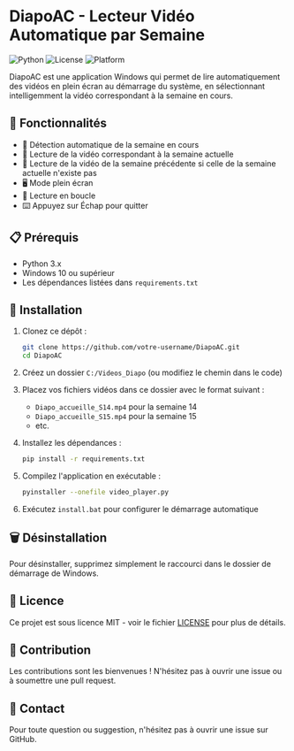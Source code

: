 # DiapoAC - Lecteur Vidéo Automatique par Semaine

![Python](https://img.shields.io/badge/python-3.x-blue.svg)
![License](https://img.shields.io/badge/license-MIT-green.svg)
![Platform](https://img.shields.io/badge/platform-Windows-lightgrey.svg)

DiapoAC est une application Windows qui permet de lire automatiquement des vidéos en plein écran au démarrage du système, en sélectionnant intelligemment la vidéo correspondant à la semaine en cours.

## 🚀 Fonctionnalités

- 📅 Détection automatique de la semaine en cours
- 🎥 Lecture de la vidéo correspondant à la semaine actuelle
- 🔄 Lecture de la vidéo de la semaine précédente si celle de la semaine actuelle n'existe pas
- 🖥️ Mode plein écran
- 🔁 Lecture en boucle
- ⌨️ Appuyez sur Échap pour quitter

## 📋 Prérequis

- Python 3.x
- Windows 10 ou supérieur
- Les dépendances listées dans `requirements.txt`

## 🔧 Installation

1. Clonez ce dépôt :
   ```bash
   git clone https://github.com/votre-username/DiapoAC.git
   cd DiapoAC
   ```

2. Créez un dossier `C:/Videos_Diapo` (ou modifiez le chemin dans le code)

3. Placez vos fichiers vidéos dans ce dossier avec le format suivant :
   - `Diapo_accueille_S14.mp4` pour la semaine 14
   - `Diapo_accueille_S15.mp4` pour la semaine 15
   - etc.

4. Installez les dépendances :
   ```bash
   pip install -r requirements.txt
   ```

5. Compilez l'application en exécutable :
   ```bash
   pyinstaller --onefile video_player.py
   ```

6. Exécutez `install.bat` pour configurer le démarrage automatique

## 🗑️ Désinstallation

Pour désinstaller, supprimez simplement le raccourci dans le dossier de démarrage de Windows.

## 📝 Licence

Ce projet est sous licence MIT - voir le fichier [LICENSE](LICENSE) pour plus de détails.

## 🤝 Contribution

Les contributions sont les bienvenues ! N'hésitez pas à ouvrir une issue ou à soumettre une pull request.

## 📧 Contact

Pour toute question ou suggestion, n'hésitez pas à ouvrir une issue sur GitHub. 